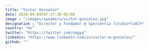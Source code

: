 ```yaml
---
title: "Victor Gonzalez"
date: 2020-04-04T07:37:30-05:00
image : "/images/speakers/victor-gonzalez.jpg"
designation : "Director y Fundador @ Sperientia [studio+lab]®"
country: "mx"
twitter: "https://twitter.com/vmgyg"
linkedin: "https://www.linkedin.com/in/victor-m-gonzalez/"
github: ""
---
```


